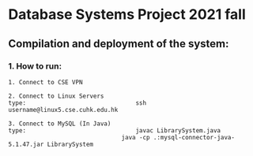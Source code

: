 # Database Systems Project 2021 fall 

## Compilation and deployment of the system:

### 1. How to run:		
	1. Connect to CSE VPN

	2. Connect to Linux Servers
	type:								ssh username@linux5.cse.cuhk.edu.hk	
		
	3. Connect to MySQL (In Java)
	type:								javac LibrarySystem.java
									java -cp .:mysql-connector-java-5.1.47.jar LibrarySystem




















